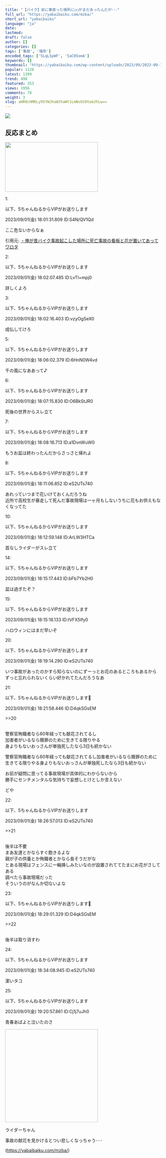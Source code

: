```yaml
---
title: "【バイク】前に事故った場所に○○がまだあったんだが･･･"
full_url: "https://yabaibaiku.com/mzba/"
short_url: "yabaibaiku"
language: "ja"
date: 
lastmod: 
draft: false
author: []
categories: []
tags: ['事故', '場所']
encoded_tags: ['5LqL5pWF', '5aC05omA']
keywords: []
thumbnail: "https://yabaibaiku.com/wp-content/uploads/2023/09/2023-09-12_06h39_51.png"
popular: 1120
latest: 1399
trend: 498
featured: 353
views: 1956
comments: 78
weight: 3
slug: aHR0cHM6Ly95YWJhaWJhaWt1LmNvbS9temJhLw==
---
```


![](https://yabaibaiku.com/wp-content/uploads/2023/09/2023-09-12_06h39_51.png)

<div><h2>反応まとめ</h2> <p><img src='https://yabaibaiku.com/wp-content/uploads/2023/09/2023-09-12_06h39_51-300x160.png' alt='' width='300' height='160' class='alignnone size-medium wp-image-10386'></p> <p class='t_h'><p>1: <p>以下、5ちゃんねるからVIPがお送りします</p> <p> 2023/09/01(金) 18:01:31.809 ID:S4N/QV1Qd</p></p></p> <p class='t_b'><p> ここ危ないからなぁ </p></p> <p></p> <p>引用元: <a href='https://mi.5ch.net/test/read.cgi/news4vip/1693558891/' target='_blank' rel='noopener'>・俺が昔バイク事故起こした場所に死亡事故の看板と花が置いてあってワロタ </a></p> <p></p> <p class='t_h'><p>2: <p>以下、5ちゃんねるからVIPがお送りします</p> <p> 2023/09/01(金) 18:02:07.485 ID:LvTl+mpj0</p></p></p> <p class='t_b'><p> 詳しくよろ </p></p> <p></p> <p class='t_h'><p>3: <p>以下、5ちゃんねるからVIPがお送りします</p> <p> 2023/09/01(金) 18:02:16.403 ID:vzyOgSeX0</p></p></p> <p class='t_b'><p> 成仏してけろ </p></p> <p></p> <p class='t_h'><p>5: <p>以下、5ちゃんねるからVIPがお送りします</p> <p> 2023/09/01(金) 18:06:02.379 ID:6HnN0W4vd</p></p></p> <p class='t_b'><p> 千の風になああって♪ </p></p> <p></p> <p class='t_h'><p>6: <p>以下、5ちゃんねるからVIPがお送りします</p> <p> 2023/09/01(金) 18:07:15.830 ID:O6BkStJR0</p></p></p> <p class='t_b'><p> 死後の世界からスレ立て </p></p> <p></p> <p class='t_h'><p>7: <p>以下、5ちゃんねるからVIPがお送りします</p> <p> 2023/09/01(金) 18:08:16.713 ID:a1DvnWuW0</p></p></p> <p class='t_b'><p> もうお盆は終わったんだからさっさと帰れよ </p></p> <p></p> <p class='t_h'><p>8: <p>以下、5ちゃんねるからVIPがお送りします</p> <p> 2023/09/01(金) 18:11:06.852 ID:eS2UTs740</p></p></p> <p class='t_b'><p> あれっていつまで花いけておくんだろうね <br> 近所で高校生が暴走して死んだ事故現場は一ヶ月もしないうちに花もお供えもなくなってた </p></p> <p></p> <p class='t_h'><p>10: <p>以下、5ちゃんねるからVIPがお送りします</p> <p> 2023/09/01(金) 18:12:59.148 ID:ArLW3HTCa</p></p></p> <p class='t_b'><p> 首なしライダーがスレ立て </p></p> <p></p> <p class='t_h'><p>14: <p>以下、5ちゃんねるからVIPがお送りします</p> <p> 2023/09/01(金) 18:15:17.443 ID:bFb7Yb2H0</p></p></p> <p class='t_b'><p> 盆は過ぎたぞ？ </p></p> <p></p> <p class='t_h'><p>15: <p>以下、5ちゃんねるからVIPがお送りします</p> <p> 2023/09/01(金) 18:15:18.133 ID:tVFX5lfy0</p></p></p> <p class='t_b'><p> ハロウィンにはまだ早いぞ </p></p> <p></p> <p class='t_h'><p>20: <p>以下、5ちゃんねるからVIPがお送りします</p> <p> 2023/09/01(金) 18:19:14.290 ID:eS2UTs740</p></p></p> <p class='t_b'><p> いつ事故があったのかすら知らないのにずーっとお花のあるところもあるから <br> ずっと忘れられないくらい好かれてたんだろうなあ </p></p> <p></p> <p class='t_h t_i'><p>21: <p>以下、5ちゃんねるからVIPがお送りします🐙</p> <p> 2023/09/01(金) 18:21:58.446 ID:D4qkSGsEM</p></p></p> <span><p class='anchor'>>>20</p> <br> 警察官殉職者なら60年経っても献花されてるし <br> 加害者がいるなら贖罪のために生きてる限りやる <br> 身よりもないおっさんが単独死したなら3日も続かない <p>警察官殉職者なら60年経っても献花されてるし加害者がいるなら贖罪のために生きてる限りやる身よりもないおっさんが単独死したなら3日も続かない</p><p> お前が疑問に思ってる事故現場が具体的にわからないから <br> 勝手にセンチメンタルな気持ちで妄想しとけとしか言えない </p> <p> どや </p></span><p></p> <p class='t_h t_i'><p>22: <p>以下、5ちゃんねるからVIPがお送りします</p> <p> 2023/09/01(金) 18:26:57.013 ID:eS2UTs740</p></p></p> <p class='t_b t_i'><p> <p class='anchor'>>>21</p> <br> 後半は不要 <br> まあ友達とかならすぐ飽きるよな <br> 親が子の供養とか殉職者とかなら長そうだがな <br> とある現場はフェンスに一輪挿しみたいなのが設置されててたまにお花がさしてある <br> 調べたら事故現場だった <br> そういうのがなんか切ないよな </p></p> <p></p> <p class='t_h t_i'><p>23: <p>以下、5ちゃんねるからVIPがお送りします🐙</p> <p> 2023/09/01(金) 18:29:01.329 ID:D4qkSGsEM</p></p></p> <p class='t_b t_i'><p> <p class='anchor'>>>22</p> <br> 後半は取り消すわ </p></p> <p></p> <p class='t_h'><p>24: <p>以下、5ちゃんねるからVIPがお送りします</p> <p> 2023/09/01(金) 18:34:08.945 ID:eS2UTs740</p></p></p> <p class='t_b'><p> 潔いタコ </p></p> <p></p> <p class='t_h'><p>25: <p>以下、5ちゃんねるからVIPがお送りします</p> <p> 2023/09/01(金) 19:20:57.861 ID:Cj1j7uJh0</p></p></p> <p class='t_b'><p> 青春あばよと泣いたのさ </p></p> <p></p> <img alt='' width='300' height='300' class='alignnone size-medium wp-image-14678 lazyload'> <p class='name'>ライダーちゃん</p> <p class='text sc_balloon left white'> 事故の献花を見かけるとつい悲しくなっちゃう･･･ </p> <p id='6988fb4f07891dee84f4e622e9ff372e'> </p></div>

(https://yabaibaiku.com/mzba/)
